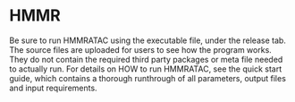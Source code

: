 # HMMR
Be sure to run HMMRATAC using the executable file, under the release tab.  The source files are uploaded for users to see how the program works.  They do not contain the required third party packages or meta file needed to actually run.  For details on HOW to run HMMRATAC, see the quick start guide, which contains a thorough runthrough of all parameters, output files and input requirements.
